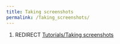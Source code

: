 ```yaml
---
title: Taking screenshots
permalink: /Taking_screenshots/
---
```


1.  REDIRECT [Tutorials/Taking
    screenshots](Tutorials_Taking_screenshots "wikilink")